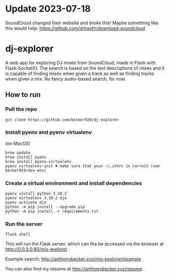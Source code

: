 # Update 2023-07-18

SoundCloud changed their website and broke this! Maybe something like this would help: https://github.com/drhspfn/download-soundcloud

# dj-explorer

A web app for exploring DJ mixes from SoundCloud, made in Flask with Flask-SocketIO. The search is based on the text descriptions of mixes and it is capable of finding mixes when given a track as well as finding tracks when given a mix. No fancy audio-based search, for now.



## How to run

### Pull the repo

```
git clone https://github.com/becker929/dj-explorer
```

### Install pyenv and pyenv virtualenv

(on MacOS)

```
brew update
brew install pyenv
brew install pyenv-virtualenv
pyenv virtualenv-init # make sure that your ~/.zshrc is correct (see becker929/dev-env)
```

### Create a virtual environment and install dependencies

```
pyenv install python 3.10.2
pyenv virtualenv 3.10.2 dje
pyenv activate dje
python -m pip install --upgrade pip     
python -m pip install -r requirements.txt
```

### Run the server

```
flask shell
```

This will run the Flask server, which can the be accessed via the browser at http://0.0.0.0:80/mix-explorer . 

Example search: http://anthonybecker.xyz/mix-explorer/example .

You can also find my resume at http://anthonybecker.xyz/resume . 


